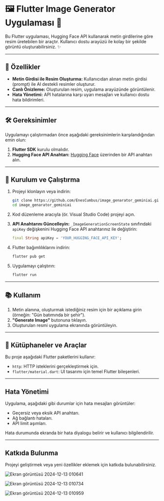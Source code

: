 # 🖼️ Flutter Image Generator Uygulaması 🚀

Bu Flutter uygulaması, Hugging Face API kullanarak metin girdilerine göre resim üretebilen bir araçtır. Kullanıcı dostu arayüzü ile kolay bir şekilde görüntü oluşturabilirsiniz. ✨

---

## 🌟 Özellikler
- **Metin Girdisi ile Resim Oluşturma:** Kullanıcıdan alınan metin girdisi (prompt) ile AI destekli resimler oluşturur.
- **Canlı Önizleme:** Oluşturulan resim, uygulama arayüzünde görüntülenir.
- **Hata Yönetimi:** API hatalarına karşı uyarı mesajları ve kullanıcı dostu hata bildirimleri.

---

## 🛠️ Gereksinimler
Uygulamayı çalıştırmadan önce aşağıdaki gereksinimlerin karşılandığından emin olun:

1. **Flutter SDK** kurulu olmalıdır.
2. **Hugging Face API Anahtarı**: [Hugging Face](https://huggingface.co/) üzerinden bir API anahtarı alın.

---

## 🚀 Kurulum ve Çalıştırma

1. Projeyi klonlayın veya indirin:
   ```bash
   git clone https://github.com/EnesCumbus/image_genarator_geminiai.git
   cd image_genarator_geminiai
   ```

2. Kod düzenleme aracıyla (ör. Visual Studio Code) projeyi açın.

3. **API Anahtarını Güncelleyin:**
   `_ImageGenerationScreenState` sınıfındaki `apiKey` değişkenini Hugging Face API anahtarınız ile değiştirin:
   ```dart
   final String apiKey = 'YOUR_HUGGING_FACE_API_KEY';
   ```

4. Flutter bağımlılıklarını indirin:
   ```bash
   flutter pub get
   ```

5. Uygulamayı çalıştırın:
   ```bash
   flutter run
   ```

---

## 📚 Kullanım

1. Metin alanına, oluşturmak istediğiniz resim için bir açıklama girin (örneğin: "Gün batımında bir şehir").
2. **"Generate Image"** butonuna tıklayın.
3. Oluşturulan resmi uygulama ekranında görüntüleyin.

---

## 🔧 Kütüphaneler ve Araçlar
Bu proje aşağıdaki Flutter paketlerini kullanır:
- `http`: HTTP isteklerini gerçekleştirmek için.
- `flutter/material.dart`: UI tasarımı için temel Flutter bileşenleri.

---

## Hata Yönetimi
Uygulama, aşağıdaki gibi durumlar için hata mesajları görüntüler:
- Geçersiz veya eksik API anahtarı.
- Ağ bağlantı hataları.
- API limit aşımları.

Hata durumunda ekranda bir hata diyalogu belirir ve kullanıcı bilgilendirilir.

---

## Katkıda Bulunma
Projeyi geliştirmek veya yeni özellikler eklemek için katkıda bulunabilirsiniz.



![Ekran görüntüsü 2024-12-13 010641](https://github.com/user-attachments/assets/9a1f95ab-032d-41c0-8620-b126cad197c5)


![Ekran görüntüsü 2024-12-13 010734](https://github.com/user-attachments/assets/4fcea3c7-481d-4b1d-b13e-fa34ad8f5aa8)


![Ekran görüntüsü 2024-12-13 010959](https://github.com/user-attachments/assets/01bafac2-6ca4-4146-bb51-6b9f2362abd0)
